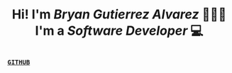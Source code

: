 <h1 align="center"> Hi! I'm <em>Bryan Gutierrez Alvarez</em> 🙋🏻‍♂️<br/>
I'm a <em>Software Developer</em> 💻
</h1>

[<kbd><br/> **GITHUB** <br/></kbd>](https://github.com/BryanGuti)
